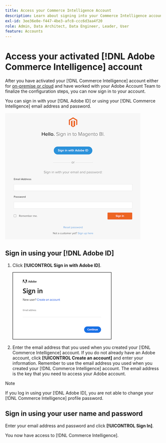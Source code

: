 ```yaml
---
title: Access your Commerce Intelligence Account
description: Learn about signing into your Commerce Intelligence account.
exl-id: 3ee36e0e-f447-4be3-afc8-ccc6d3aa4f20
role: Admin, Data Architect, Data Engineer, Leader, User
feature: Accounts
---
```

# Access your activated [!DNL Adobe Commerce Intelligence] account

After you have activated your [!DNL Commerce Intelligence] account either for [on-premise or cloud](../getting-started/onpremise-activation.md) and have worked with your Adobe Account Team to finalize the configuration steps, you can now sign in to your account.

You can sign in with your [!DNL Adobe ID] or using your [!DNL Commerce Intelligence] email address and password.

![sign-in](../assets/sign-in.png)

## Sign in using your [!DNL Adobe ID]

1. Click **[!UICONTROL Sign in with Adobe ID]**.

    ![sign-in-adobe](../assets/sign-in-adobe.png)

1. Enter the email address that you used when you created your [!DNL Commerce Intelligence] account. If you do not already have an Adobe account, click **[!UICONTROL Create an account]** and enter your information. Remember to use the email address you used when you created your [!DNL Commerce Intelligence] account. The email address is the key that you need to access your Adobe account.

>[!NOTE]
>
>If you log in using your [!DNL Adobe ID], you are not able to change your [!DNL Commerce Intelligence] profile password.

## Sign in using your user name and password

Enter your email address and password and click **[!UICONTROL Sign In]**.

You now have access to [!DNL Commerce Intelligence].

